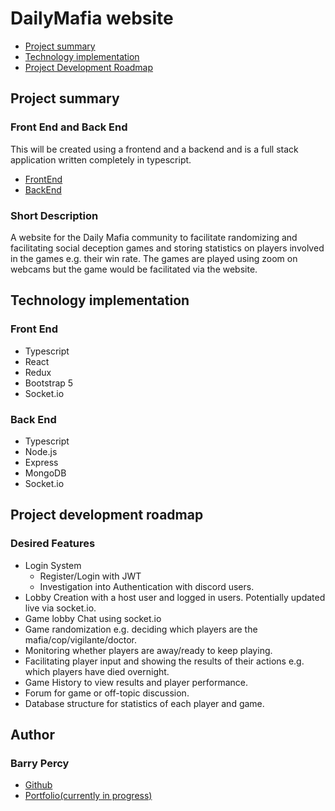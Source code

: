 # DailyMafia website

- [Project summary](#project-summary)
- [Technology implementation](#technology-implementation)
- [Project Development Roadmap](#project-development-roadmap)

## Project summary

### Front End and Back End

This will be created using a frontend and a backend and is a full stack application written completely in typescript.

- [FrontEnd](https://github.com/BarryPercy/dailymafia-frontend)
- [BackEnd](https://github.com/BarryPercy/dailymafia-backend)

### Short Description

A website for the Daily Mafia community to facilitate randomizing and facilitating social deception games and storing statistics on players involved in the games e.g. their win rate. The games are played using zoom on webcams but the game would be facilitated via the website.

## Technology implementation

### Front End

- Typescript
- React
- Redux
- Bootstrap 5
- Socket.io

### Back End

- Typescript
- Node.js
- Express
- MongoDB
- Socket.io


## Project development roadmap

### Desired Features

- Login System
  - Register/Login with JWT
  - Investigation into Authentication with discord users.
- Lobby Creation with a host user and logged in users. Potentially updated live via socket.io.
- Game lobby Chat using socket.io
- Game randomization e.g. deciding which players are the mafia/cop/vigilante/doctor.
- Monitoring whether players are away/ready to keep playing.
- Facilitating player input and showing the results of their actions e.g. which players have died overnight.
- Game History to view results and player performance.
- Forum for game or off-topic discussion.
- Database structure for statistics of each player and game.
## Author
### Barry Percy

- [Github](https://github.com/BarryPercy)
- [Portfolio(currently in progress)](https://barry-percy-portfolio.vercel.app/)
